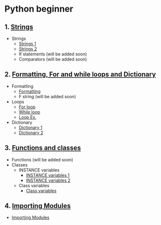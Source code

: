 # Python beginner

## 1. [Strings](1_String)

- Strings
  - [Strings 1](1_String/string_1.py)
  - [Strings 2](1_String/string_1.py)
  - If statements (will be added soon)
  - Comparators (will be added soon)

## 2. [Formatting, For and while loops and Dictionary](2_Format_Loops_Dict)

- Formatting
  - [Formatting](2_Format_Loops_Dict/0_formatting.py)
  - F string (will be added soon)
- Loops
  - [For loop](2_Format_Loops_Dict/1_for_loop.py)
  - [While loop](2_Format_Loops_Dict/2_while_loop)
  - [Loop Ex.](2_Format_Loops_Dict/3_d_loop_ex_1_sol.py)
- Dictionary
  - [Dictionary 1](2_Format_Loops_Dict/4_dict_1.py)
  - [Dictionary 2](2_Format_Loops_Dict/4_dict_2.py)

## 3. [Functions and classes](3_Functions_Classes)

- Functions (will be added soon)
- Classes
  - INSTANCE variables
    - [INSTANCE variables 1](3_Functions_Classes/classes_1.py)
    - [INSTANCE variables 2](3_Functions_Classes/classes_2.py)
  - Class variables
    - [Class variables](3_Functions_Classes/classes_3.py)

## 4. [Importing Modules](4_Importing_Modules)

- [Importing Modules](4_Importing_Modules/main.py)
